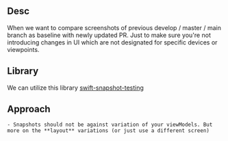 
## Desc

When we want to compare screenshots of previous develop / master / main branch as baseline with newly updated PR. Just to make sure you're not introducing changes in UI which are not designated for specific devices or viewpoints.


## Library

We can utilize this library [swift-snapshot-testing](https://github.com/pointfreeco/swift-snapshot-testing)



## Approach

```
- Snapshots should not be against variation of your viewModels. But more on the **layout** variations (or just use a different screen)
```